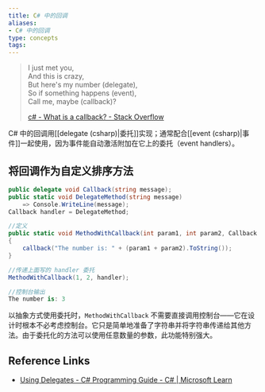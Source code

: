 ```yaml
---
title: C# 中的回调
aliases: 
- C# 中的回调
type: concepts
tags: 
---
```


> I just met you,  
> And this is crazy,  
> But here's my number (delegate),  
> So if something happens (event),  
> Call me, maybe (callback)?
> 
> [c# - What is a callback? - Stack Overflow](https://stackoverflow.com/questions/2139812/what-is-a-callback/13128949#13128949)

C# 中的回调用[[delegate (csharp)|委托]]实现；通常配合[[event (csharp)|事件]]一起使用，因为事件能自动激活附加在它上的委托（event handlers）。

## 将回调作为自定义排序方法

```csharp
public delegate void Callback(string message);
public static void DelegateMethod(string message) 
	=> Console.WriteLine(message);
Callback handler = DelegateMethod;

//定义
public static void MethodWithCallback(int param1, int param2, Callback callback)
{
    callback("The number is: " + (param1 + param2).ToString());
}

//传递上面写的 handler 委托
MethodWithCallback(1, 2, handler);

//控制台输出
The number is: 3
```

以抽象方式使用委托时，`MethodWithCallback` 不需要直接调用控制台——它在设计时根本不必考虑控制台。它只是简单地准备了字符串并将字符串传递给其他方法。由于委托化的方法可以使用任意数量的参数，此功能特别强大。

## Reference Links

- [Using Delegates - C# Programming Guide - C# | Microsoft Learn](https://learn.microsoft.com/en-gb/dotnet/csharp/programming-guide/delegates/using-delegates)
